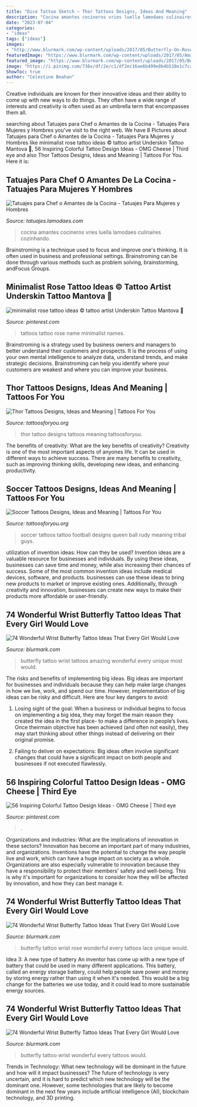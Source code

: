 ```yaml
---
title: "Dice Tattoo Sketch ~ Thor Tattoos Designs, Ideas And Meaning"
description: "Cocina amantes cocineros vries luella lamodaes culinaires cozinhando"
date: "2023-07-04"
categories:
- "ideas"
tags: ["ideas"]
images:
- "http://www.blurmark.com/wp-content/uploads/2017/05/Butterfly-On-Rose.jpg"
featuredImage: "https://www.blurmark.com/wp-content/uploads/2017/05/Amazing-Butterfly-Tattoo.jpg"
featured_image: "https://www.blurmark.com/wp-content/uploads/2017/05/Butterfly-Music-Staff-Tattoo.jpg"
image: "https://i.pinimg.com/736x/df/2e/c1/df2ec16ae6b499e0b4b538e1c7caea71.jpg"
ShowToc: true
author: "Celestine Beahan"
---
```



Creative individuals are known for their innovative ideas and their ability to come up with new ways to do things. They often have a wide range of interests and creativity is often used as an umbrella term that encompasses them all.

	

		
searching about Tatuajes para Chef o Amantes de la Cocina - Tatuajes Para Mujeres y Hombres you've visit to the right web. We have 8 Pictures about Tatuajes para Chef o Amantes de la Cocina - Tatuajes Para Mujeres y Hombres like minimalist rose tattoo ideas © tattoo artist Underskin Tattoo Mantova 💙, 56 Inspiring Colorful Tattoo Design Ideas - OMG Cheese | Third eye and also Thor Tattoos Designs, Ideas and Meaning | Tattoos For You. Here it is:
		
    
## Tatuajes Para Chef O Amantes De La Cocina - Tatuajes Para Mujeres Y Hombres

<img loading=lazy src="http://tatuajes.lamodaes.com/wp-content/uploads/2017/03/tatuajes-para-chef-o-amantes-de-la-cocina-15.jpg" onerror="this.onerror=null;this.src='https://tse3.mm.bing.net/th?id=OIP.YxiV0l_riIdj9At96bORzwHaJ4&amp;pid=15.1';" alt="Tatuajes para Chef o Amantes de la Cocina - Tatuajes Para Mujeres y Hombres">

_Source: tatuajes.lamodaes.com_

>cocina amantes cocineros vries luella lamodaes culinaires cozinhando. 

	

Brainstroming is a technique used to focus and improve one's thinking. It is often used in business and professional settings. Brainstroming can be done through various methods such as problem solving, brainstorming, andFocus Groups.

    
## Minimalist Rose Tattoo Ideas © Tattoo Artist Underskin Tattoo Mantova 💙

<img loading=lazy src="https://i.pinimg.com/736x/df/2e/c1/df2ec16ae6b499e0b4b538e1c7caea71.jpg" onerror="this.onerror=null;this.src='https://tse1.mm.bing.net/th?id=OIP.x8_YF4hfCDEQu3xkR47gAAHaNZ&amp;pid=15.1';" alt="minimalist rose tattoo ideas © tattoo artist Underskin Tattoo Mantova 💙">

_Source: pinterest.com_

>tattoos tattoo rose name minimalist names. 

	

Brainstroming is a strategy used by business owners and managers to better understand their customers and prospects. It is the process of using your own mental intelligence to analyze data, understand trends, and make strategic decisions. Brainstroming can help you identify where your customers are weakest and where you can improve your business.

    
## Thor Tattoos Designs, Ideas And Meaning | Tattoos For You

<img loading=lazy src="https://www.tattoosforyou.org/wp-content/uploads/2016/02/Thor-Tattoo-Designs.jpg" onerror="this.onerror=null;this.src='https://tse2.mm.bing.net/th?id=OIP.O3XNQbIpyfjNf-HDjtjpiwHaJ4&amp;pid=15.1';" alt="Thor Tattoos Designs, Ideas and Meaning | Tattoos For You">

_Source: tattoosforyou.org_

>thor tattoo designs tattoos meaning tattoosforyou. 

	

The benefits of creativity: What are the key benefits of creativity?
Creativity is one of the most important aspects of anyones life. It can be used in different ways to achieve success. There are many benefits to creativity, such as improving thinking skills, developing new ideas, and enhancing productivity.

    
## Soccer Tattoos Designs, Ideas And Meaning | Tattoos For You

<img loading=lazy src="https://www.tattoosforyou.org/wp-content/uploads/2016/05/Soccer-Tattoo.jpg" onerror="this.onerror=null;this.src='https://tse3.mm.bing.net/th?id=OIP.7kcMgP9vOfWOZG4k-inpcwAAAA&amp;pid=15.1';" alt="Soccer Tattoos Designs, Ideas and Meaning | Tattoos For You">

_Source: tattoosforyou.org_

>soccer tattoos tattoo football designs queen ball rudy meaning tribal guys. 

	

utilization of invention ideas: How can they be used?
Invention ideas are a valuable resource for businesses and individuals. By using these ideas, businesses can save time and money, while also increasing their chances of success. Some of the most common invention ideas include medical devices, software, and products. businesses can use these ideas to bring new products to market or improve existing ones. Additionally, through creativity and innovation, businesses can create new ways to make their products more affordable or user-friendly.

    
## 74 Wonderful Wrist Butterfly Tattoo Ideas That Every Girl Would Love

<img loading=lazy src="https://www.blurmark.com/wp-content/uploads/2017/05/Amazing-Butterfly-Tattoo.jpg" onerror="this.onerror=null;this.src='https://tse2.mm.bing.net/th?id=OIP.RY7wHBxw4ZWId2HESdd1AAHaJ4&amp;pid=15.1';" alt="74 Wonderful Wrist Butterfly Tattoo Ideas That Every Girl Would Love">

_Source: blurmark.com_

>butterfly tattoo wrist tattoos amazing wonderful every unique most would. 

	

The risks and benefits of implementing big ideas.
Big ideas are important for businesses and individuals because they can help make large changes in how we live, work, and spend our time. However, implementation of big ideas can be risky and difficult. Here are four key dangers to avoid:
1. Losing sight of the goal: When a business or individual begins to focus on implementing a big idea, they may forget the main reason they created the idea in the first place- to make a difference in people’s lives. Once theirmain objective has been achieved (and often not easily), they may start thinking about other things instead of delivering on their original promise.

2. Failing to deliver on expectations: Big ideas often involve significant changes that could have a significant impact on both people and businesses if not executed flawlessly.

    
## 56 Inspiring Colorful Tattoo Design Ideas - OMG Cheese | Third Eye

<img loading=lazy src="https://i.pinimg.com/736x/8f/a5/78/8fa578c1a0b5940e036a486cb7012021.jpg" onerror="this.onerror=null;this.src='https://tse1.mm.bing.net/th?id=OIP.ZOm3N_X9Q83SFe4xsZwgnAHaKO&amp;pid=15.1';" alt="56 Inspiring Colorful Tattoo Design Ideas - OMG Cheese | Third eye">

_Source: pinterest.com_

>. 

	

Organizations and industries: What are the implications of innovation in these sectors?
Innovation has become an important part of many industries, and organizations. Inventions have the potential to change the way people live and work, which can have a huge impact on society as a whole. Organizations are also especially vulnerable to innovation because they have a responsibility to protect their members' safety and well-being. This is why it's important for organizations to consider how they will be affected by innovation, and how they can best manage it.

    
## 74 Wonderful Wrist Butterfly Tattoo Ideas That Every Girl Would Love

<img loading=lazy src="http://www.blurmark.com/wp-content/uploads/2017/05/Butterfly-On-Rose.jpg" onerror="this.onerror=null;this.src='https://tse4.mm.bing.net/th?id=OIP.hAM2o6DQmtOfhUjHpp0H2gHaJ4&amp;pid=15.1';" alt="74 Wonderful Wrist Butterfly Tattoo Ideas That Every Girl Would Love">

_Source: blurmark.com_

>butterfly tattoo wrist rose wonderful every tattoos lace unique would. 

	

Idea 3: A new type of battery
An inventor has come up with a new type of battery that could be used in many different applications. This battery, called an energy storage battery, could help people save power and money by storing energy rather than using it when it's needed. This would be a big change for the batteries we use today, and it could lead to more sustainable energy sources.

    
## 74 Wonderful Wrist Butterfly Tattoo Ideas That Every Girl Would Love

<img loading=lazy src="https://www.blurmark.com/wp-content/uploads/2017/05/Butterfly-Music-Staff-Tattoo.jpg" onerror="this.onerror=null;this.src='https://tse2.mm.bing.net/th?id=OIP.CyhUkV93X67AYD9d1LvCDgHaFE&amp;pid=15.1';" alt="74 Wonderful Wrist Butterfly Tattoo Ideas That Every Girl Would Love">

_Source: blurmark.com_

>butterfly tattoo wrist wonderful every tattoos would. 

	

Trends in Technology: What new technology will be dominant in the future and how will it impact businesses?
The future of technology is very uncertain, and it is hard to predict which new technology will be the dominant one. However, some technologies that are likely to become dominant in the next few years include artificial intelligence (AI), blockchain technology, and 3D printing.

